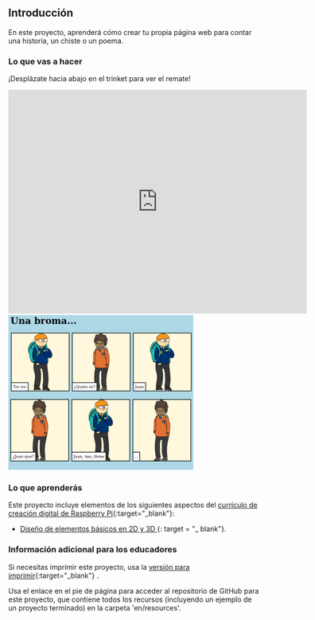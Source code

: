 ## Introducción

En este proyecto, aprenderá cómo crear tu propia página web para contar una historia, un chiste o un poema.

### Lo que vas a hacer

¡Desplázate hacia abajo en el trinket para ver el remate!

<div class="trinket">
  <iframe src="https://trinket.io/embed/html/c8afdef912?outputOnly=true&start=result" width="600" height="450" frameborder="0" marginwidth="0" marginheight="0" allowfullscreen>
  </iframe>
  <img src="images/story-final.png">
</div>

### Lo que aprenderás

Este proyecto incluye elementos de los siguientes aspectos del [currículo de creación digital de Raspberry Pi](http://rpf.io/curriculum){:target="_blank"}:

+ [Diseño de elementos básicos en 2D y 3D ](https://www.raspberrypi.org/curriculum/design/creator) {: target = "_ blank"}.

### Información adicional para los educadores

Si necesitas imprimir este proyecto, usa la [versión para imprimir](https://projects.raspberrypi.org/en/projects/tell-a-story/print){:target="_blank"} .

Usa el enlace en el pie de página para acceder al repositorio de GitHub para este proyecto, que contiene todos los recursos (incluyendo un ejemplo de un proyecto terminado) en la carpeta 'en/resources'.